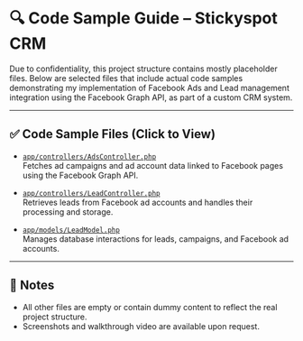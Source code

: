 # 🔍 Code Sample Guide – Stickyspot CRM

Due to confidentiality, this project structure contains mostly placeholder files. Below are selected files that include actual code samples demonstrating my implementation of Facebook Ads and Lead management integration using the Facebook Graph API, as part of a custom CRM system.

---

## ✅ Code Sample Files (Click to View)

- [`app/controllers/AdsController.php`](./app/controllers/AdsController.php)  
  Fetches ad campaigns and ad account data linked to Facebook pages using the Facebook Graph API.

- [`app/controllers/LeadController.php`](./app/controllers/LeadController.php)  
  Retrieves leads from Facebook ad accounts and handles their processing and storage.

- [`app/models/LeadModel.php`](./app/models/LeadModel.php)  
  Manages database interactions for leads, campaigns, and Facebook ad accounts.

---

## 📌 Notes

- All other files are empty or contain dummy content to reflect the real project structure.
- Screenshots and walkthrough video are available upon request.
